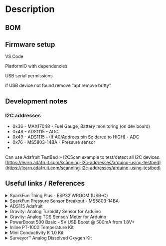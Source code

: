 # Description

## BOM





## Firmware setup

VS Code

PlatformIO with dependencies

USB serial permissions

if USB device not found remove "apt remove brltty"

## Development notes

### I2C addresses

* 0x36 - MAX17048  - Fuel Gauge, Battery monitoring (on dev board)
* 0x48 - ADS1115  - ADC
* 0x49 - ADS1115 - (If A0/Addrees pin Soldered to HIGH) - ADC
* 0x76 - MS5803-14BA - Pressure sensor
*

Can use Adafruit TestBed > I2CScan example to test/detect all I2C devices. [https://learn.adafruit.com/scanning-i2c-addresses/arduino-using-testbed](https://learn.adafruit.com/scanning-i2c-addresses/arduino-using-testbed)

## Useful links / References

<details>

<summary>SparkFun Thing Plus - ESP32 WROOM (USB-C)</summary>

* Sparkfun [https://www.sparkfun.com/products/20168](https://www.sparkfun.com/products/20168)
* Schematic [https://cdn.sparkfun.com/assets/5/9/7/4/1/SparkFun\_Thing\_Plus\_ESP32-WROOM\_C\_schematic2.pdf](https://cdn.sparkfun.com/assets/5/9/7/4/1/SparkFun\_Thing\_Plus\_ESP32-WROOM\_C\_schematic2.pdf)
* Graphical datasheet [https://cdn.sparkfun.com/assets/3/9/5/f/e/SparkFun\_Thing\_Plus\_ESP32\_WROOM\_C\_graphical\_datasheet2.pdf](https://cdn.sparkfun.com/assets/3/9/5/f/e/SparkFun\_Thing\_Plus\_ESP32\_WROOM\_C\_graphical\_datasheet2.pdf)
* GitHub Hardware repositore with firmware test for hardware features [https://github.com/sparkfun/SparkFun\_Thing\_Plus\_ESP32\_WROOM\_C](https://github.com/sparkfun/SparkFun\_Thing\_Plus\_ESP32\_WROOM\_C)

</details>

<details>

<summary>SparkFun Pressure Sensor Breakout - MS5803-14BA</summary>

* Sparkfun [https://www.sparkfun.com/products/12909](https://www.sparkfun.com/products/12909)
* Schematic - [https://cdn.sparkfun.com/datasheets/Sensors/Weather/MS5803-14BA\_Breakout\_v10.pdf](https://cdn.sparkfun.com/datasheets/Sensors/Weather/MS5803-14BA\_Breakout\_v10.pdf)
* Datasheet [https://cdn.sparkfun.com/datasheets/Sensors/Weather/ms5803\_14ba.pdf](https://cdn.sparkfun.com/datasheets/Sensors/Weather/ms5803\_14ba.pdf)

</details>

<details>

<summary>ADS115 Adafruit</summary>

* downloads [https://learn.adafruit.com/adafruit-4-channel-adc-breakouts/downloads](https://learn.adafruit.com/adafruit-4-channel-adc-breakouts/downloads)
* Pinouts [https://learn.adafruit.com/adafruit-4-channel-adc-breakouts/pinouts](https://learn.adafruit.com/adafruit-4-channel-adc-breakouts/pinouts)

</details>

<details>

<summary>Gravity: Analog Turbidity Sensor for Arduino</summary>

* DFRobot  [https://www.dfrobot.com/product-1394.html](https://www.dfrobot.com/product-1394.html)
* DFRobot wiki  [https://wiki.dfrobot.com/Turbidity\_sensor\_SKU\_\_SEN0189](https://wiki.dfrobot.com/Turbidity\_sensor\_SKU\_\_SEN0189)
* Sensor [https://dfimg.dfrobot.com/nobody/wiki/8e585d98aafe2bab22be39c5b68165c5.pdf](https://dfimg.dfrobot.com/nobody/wiki/8e585d98aafe2bab22be39c5b68165c5.pdf)
* Schematic [https://github.com/Arduinolibrary/DFRobot\_Turbidity\_sensor/blob/master/SEN0189%20Turbidity%20sensor%28V1.0%29%20schematic.pdf](https://github.com/Arduinolibrary/DFRobot\_Turbidity\_sensor/blob/master/SEN0189%20Turbidity%20sensor\(V1.0\)%20schematic.pdf)
* Probe [https://raw.githubusercontent.com/Arduinolibrary/DFRobot\_Turbidity\_sensor/master/Probe\_Dimension.png](https://raw.githubusercontent.com/Arduinolibrary/DFRobot\_Turbidity\_sensor/master/Probe\_Dimension.png)
* Adapter [https://raw.githubusercontent.com/Arduinolibrary/DFRobot\_Turbidity\_sensor/master/Adapter\_Dimension.png](https://raw.githubusercontent.com/Arduinolibrary/DFRobot\_Turbidity\_sensor/master/Adapter\_Dimension.png)

</details>

<details>

<summary>Gravity: Analog TDS Sensor/ Meter for Arduino</summary>

* DFRobot [https://www.dfrobot.com/product-1662.html](https://www.dfrobot.com/product-1662.html)
* DFRobot wiki [https://wiki.dfrobot.com/Gravity\_\_Analog\_TDS\_Sensor\_\_\_Meter\_For\_Arduino\_SKU\_\_SEN0244](https://wiki.dfrobot.com/Gravity\_\_Analog\_TDS\_Sensor\_\_\_Meter\_For\_Arduino\_SKU\_\_SEN0244)
* Schematic [https://raw.githubusercontent.com/Arduinolibrary/Gravity\_Analog\_TDS\_Sensor\_For\_Arduino/master/Analog%20TDS%20Sensor(V1.0)%20Schematic.pdf](https://raw.githubusercontent.com/Arduinolibrary/Gravity\_Analog\_TDS\_Sensor\_For\_Arduino/master/Analog%20TDS%20Sensor\(V1.0\)%20Schematic.pdf)
* Adapter layout [https://raw.githubusercontent.com/Arduinolibrary/Gravity\_Analog\_TDS\_Sensor\_For\_Arduino/master/Analog%20TDS%20Sensor(V1.0)%20Layout.pdf](https://raw.githubusercontent.com/Arduinolibrary/Gravity\_Analog\_TDS\_Sensor\_For\_Arduino/master/Analog%20TDS%20Sensor\(V1.0\)%20Layout.pdf)
* GitHub library [https://github.com/DFRobot/GravityTDS](https://github.com/DFRobot/GravityTDS)

</details>

<details>

<summary>PowerBoost 500 Basic - 5V USB Boost @ 500mA from 1.8V+</summary>

* Adafruit [https://www.adafruit.com/product/1903](https://www.adafruit.com/product/1903)
* Schematic [https://cdn-learn.adafruit.com/assets/assets/000/017/017/original/adafruit\_products\_tps61090.png?1401312193](https://cdn-learn.adafruit.com/assets/assets/000/017/017/original/adafruit\_products\_tps61090.png?1401312193)
* Datasheet [https://cdn-shop.adafruit.com/datasheets/tps61090.pdf](https://cdn-shop.adafruit.com/datasheets/tps61090.pdf)

</details>

<details>

<summary>Inline PT-1000 Temperature Kit</summary>

* AtlasScientific [https://atlas-scientific.com/kits/inline-temperature-kit/](https://atlas-scientific.com/kits/inline-temperature-kit/)
* EZO™ RTD Circuit Datasheet [https://files.atlas-scientific.com/EZO\_RTD\_Datasheet.pdf](https://files.atlas-scientific.com/EZO\_RTD\_Datasheet.pdf)
* PT-1000 Temperature Probe Datasheet [https://files.atlas-scientific.com/PT-1000-probe.pdf](https://files.atlas-scientific.com/PT-1000-probe.pdf)
* EZO™ Carrier Board Specsheet [https://files.atlas-scientific.com/EZO-carrier-board-non-isolated.pdf](https://files.atlas-scientific.com/EZO-carrier-board-non-isolated.pdf)
* Github I2C library [https://github.com/Atlas-Scientific/Ezo\_I2c\_lib](https://github.com/Atlas-Scientific/Ezo\_I2c\_lib)
* I2C Sample code [https://files.atlas-scientific.com/Ardunio-I2C-RTD-sample-code.pdf](https://files.atlas-scientific.com/Ardunio-I2C-RTD-sample-code.pdf)

</details>

<details>

<summary>Mini Conductivity K 1.0 Kit</summary>

* AtlasScientific [https://atlas-scientific.com/kits/mini-conductivity-k-1-0-kit/](https://atlas-scientific.com/kits/mini-conductivity-k-1-0-kit/)
* EZO™ Conductivity Circuit Datasheet [https://files.atlas-scientific.com/EC\_EZO\_Datasheet.pdf](https://files.atlas-scientific.com/EC\_EZO\_Datasheet.pdf)
* Mini Conductivity Probe K 1.0 Datasheet  [https://files.atlas-scientific.com/Mini\_EC\_K\_1.0\_probe.pdf](https://files.atlas-scientific.com/Mini\_EC\_K\_1.0\_probe.pdf)
* Electrically Isolated EZO™ Carrier Board Datasheet [https://files.atlas-scientific.com/electrically-isolated-ezo-carrier-board.pdf](https://files.atlas-scientific.com/electrically-isolated-ezo-carrier-board.pdf)
* EZO™ Conductivity Accuracy Graph [https://files.atlas-scientific.com/conductivity\_accuracy\_graph.pdf](https://files.atlas-scientific.com/conductivity\_accuracy\_graph.pdf)
* Wiring Diagram [https://files.atlas-scientific.com/ezo-ec-wiringdiagram.pdf](https://files.atlas-scientific.com/ezo-ec-wiringdiagram.pdf)
* How to properly cut your probe cable [https://files.atlas-scientific.com/how-to-properly-cut-probe-cables.pdf](https://files.atlas-scientific.com/how-to-properly-cut-probe-cables.pdf)
* I2C sample code [https://files.atlas-scientific.com/Ardunio-I2C-EC-sample-code.pdf](https://files.atlas-scientific.com/Ardunio-I2C-EC-sample-code.pdf)
* EZO I2C Library [https://github.com/Atlas-Scientific/Ezo\_I2c\_lib](https://github.com/Atlas-Scientific/Ezo\_I2c\_lib)
* I2C mode selection [https://www.instructables.com/UART-AND-I2C-MODE-SWITCHING-FOR-ATLAS-SCIENTIFIC-E/](https://www.instructables.com/UART-AND-I2C-MODE-SWITCHING-FOR-ATLAS-SCIENTIFIC-E/)

</details>

<details>

<summary>Surveyor™ Analog Dissolved Oxygen Kit</summary>

* AtlasScientific [https://atlas-scientific.com/kits/surveyor-analog-do-kit/](https://atlas-scientific.com/kits/surveyor-analog-do-kit/)
* Surveyor™ Analog D.O. Meter Datasheet [https://files.atlas-scientific.com/Surveyor-DO-datasheet.pdf](https://files.atlas-scientific.com/Surveyor-DO-datasheet.pdf)
* Mini Lab Grade Dissolved Oxygen Probe Datasheet [https://files.atlas-scientific.com/Mini\_DO\_probe.pdf](https://files.atlas-scientific.com/Mini\_DO\_probe.pdf)
* Dissolved Oxygen | Common Mistakes | Air Bubble [https://youtu.be/1I1Sk9pt47c](https://youtu.be/1I1Sk9pt47c)
* Dissolved Oxygen | Common Mistakes | Stagnant vs Moving Water [https://youtu.be/d9zkxkv55SE](https://youtu.be/d9zkxkv55SE)
* Dissolved Oxygen | Common Mistakes | Damaged Membrane [https://youtu.be/PiXnvrTnVjs](https://youtu.be/PiXnvrTnVjs)
* Dissolved Oxygen Calculator [https://atlas-scientific.com/dissolved-oxygen-calculator](https://atlas-scientific.com/dissolved-oxygen-calculator)
* Arduino Sample Code [https://files.atlas-scientific.com/surveyor-DO-ardunio-code.pdf](https://files.atlas-scientific.com/surveyor-DO-ardunio-code.pdf)

</details>
